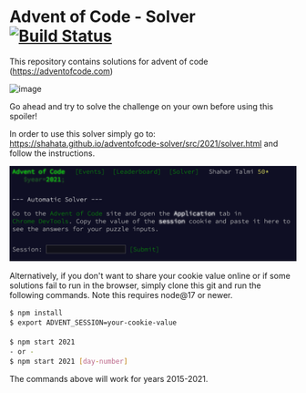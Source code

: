 # Advent of Code - Solver [![Build Status](https://github.com/shahata/adventofcode-solver/workflows/build/badge.svg)](#advent-of-code---solver-)

This repository contains solutions for advent of code (https://adventofcode.com)

![image](https://user-images.githubusercontent.com/1764161/148400243-a2af370a-dd45-436a-8da1-93bd3c06d0fe.png)

Go ahead and try to solve the challenge on your own before using this spoiler!

In order to use this solver simply go to: https://shahata.github.io/adventofcode-solver/src/2021/solver.html and follow the instructions.

[![Solver](src/static/solver.png)](https://shahata.github.io/adventofcode-solver/src/2021/solver.html)

Alternatively, if you don't want to share your cookie value online or if some solutions fail to run in the browser, simply clone this git and run the following commands. Note this requires node@17 or newer.

```sh
$ npm install
$ export ADVENT_SESSION=your-cookie-value

$ npm start 2021
- or -
$ npm start 2021 [day-number]
```

The commands above will work for years 2015-2021.
